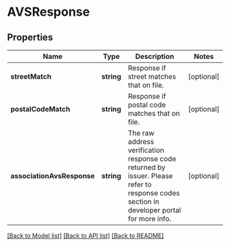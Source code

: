 # AVSResponse

## Properties
Name | Type | Description | Notes
------------ | ------------- | ------------- | -------------
**streetMatch** | **string** | Response if street matches that on file. | [optional] 
**postalCodeMatch** | **string** | Response if postal code matches that on file. | [optional] 
**associationAvsResponse** | **string** | The raw address verification response code returned by issuer. Please refer to response codes section in developer portal for more info. | [optional] 

[[Back to Model list]](../README.md#documentation-for-models) [[Back to API list]](../README.md#documentation-for-api-endpoints) [[Back to README]](../README.md)


